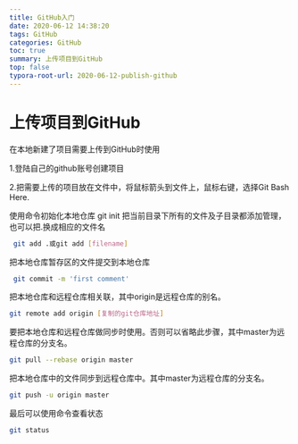 ```yaml
---
title: GitHub入门
date: 2020-06-12 14:38:20
tags: GitHub
categories: GitHub
toc: true
summary: 上传项目到GitHub
top: false
typora-root-url: 2020-06-12-publish-github
---
```


# 上传项目到GitHub

在本地新建了项目需要上传到GitHub时使用

1.登陆自己的github账号创建项目

2.把需要上传的项目放在文件中，将鼠标箭头到文件上，鼠标右键，选择Git Bash Here.

使用命令初始化本地仓库   git init
把当前目录下所有的文件及子目录都添加管理，也可以把.换成相应的文件名

```bash
 git add .或git add [filename]
```
把本地仓库暂存区的文件提交到本地仓库

```bash
 git commit -m 'first comment'
```

把本地仓库和远程仓库相关联，其中origin是远程仓库的别名。

```bash
git remote add origin [复制的git仓库地址]
```

要把本地仓库和远程仓库做同步时使用。否则可以省略此步骤，其中master为远程仓库的分支名。

```bash
git pull --rebase origin master
```

把本地仓库中的文件同步到远程仓库中。其中master为远程仓库的分支名。

```bash
git push -u origin master
```

最后可以使用命令查看状态

```bash
git status
```

